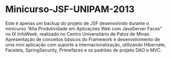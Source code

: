 # Minicurso-JSF-UNIPAM-2013
Este é apenas um backup do projeto de JSF desenvolvido durante o minicurso “Alta Produtividade em Aplicações Web com JavaServer Faces” no IX InfoWeek, realizado no Centro Universitário de Patos de Minas. Apresentação de conceitos básicos do Framework e desenvolvimento de uma mini aplicação com suporte a internacionalização, utilizando Hibernate, Facelets, SpringSecurity, Primefaces e os padrões de projeto DAO e MVC.
